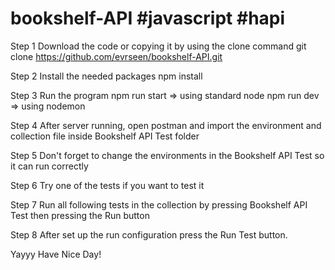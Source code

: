 # bookshelf-API #javascript #hapi

Step 1
Download the code or copying it by using the clone command
git clone https://github.com/evrseen/bookshelf-API.git

Step 2
Install the needed packages
npm install

Step 3
Run the program 
npm run start => using standard node
npm run dev => using nodemon

Step 4
After server running, open postman and import the environment and collection file inside Bookshelf API Test folder

Step 5
Don't forget to change the environments in the Bookshelf API Test so it can run correctly

Step 6
Try one of the tests if you want to test it

Step 7
Run all following tests in the collection by pressing Bookshelf API Test then pressing the Run button

Step 8
After set up the run configuration press the Run Test button.

Yayyy Have Nice Day!
